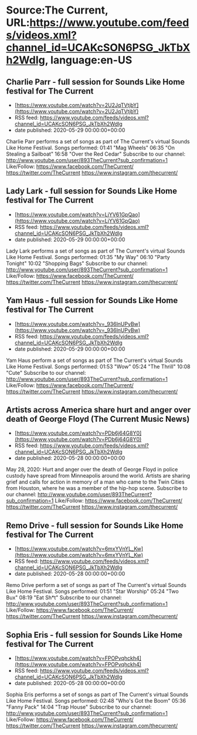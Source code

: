 # Source:The Current, URL:https://www.youtube.com/feeds/videos.xml?channel_id=UCAKcSON6PSG_JkTbXh2WdIg, language:en-US

## Charlie Parr - full session for Sounds Like Home festival for The Current
 - [https://www.youtube.com/watch?v=2U2JqTVtjbY](https://www.youtube.com/watch?v=2U2JqTVtjbY)
 - RSS feed: https://www.youtube.com/feeds/videos.xml?channel_id=UCAKcSON6PSG_JkTbXh2WdIg
 - date published: 2020-05-29 00:00:00+00:00

Charlie Parr performs a set of songs as part of The Current's virtual Sounds Like Home Festival.
Songs performed:
01:41 "Mag Wheels"
06:35 "On Stealing a Sailboat"
16:58 "Over the Red Cedar"
Subscribe to our channel:
http://www.youtube.com/user/893TheCurrent?sub_confirmation=1
Like/Follow:
https://www.facebook.com/TheCurrent/
https://twitter.com/TheCurrent
https://www.instagram.com/thecurrent/

## Lady Lark - full session for Sounds Like Home festival for The Current
 - [https://www.youtube.com/watch?v=LjYV61GpQao](https://www.youtube.com/watch?v=LjYV61GpQao)
 - RSS feed: https://www.youtube.com/feeds/videos.xml?channel_id=UCAKcSON6PSG_JkTbXh2WdIg
 - date published: 2020-05-29 00:00:00+00:00

Lady Lark performs a set of songs as part of The Current's virtual Sounds Like Home Festival.
Songs performed:
01:35 "My Way"
06:10 "Party Tonight"
10:02 "Shopping Bags"
Subscribe to our channel:
http://www.youtube.com/user/893TheCurrent?sub_confirmation=1
Like/Follow:
https://www.facebook.com/TheCurrent/
https://twitter.com/TheCurrent
https://www.instagram.com/thecurrent/

## Yam Haus - full session for Sounds Like Home festival for The Current
 - [https://www.youtube.com/watch?v=_936lnUPyBw](https://www.youtube.com/watch?v=_936lnUPyBw)
 - RSS feed: https://www.youtube.com/feeds/videos.xml?channel_id=UCAKcSON6PSG_JkTbXh2WdIg
 - date published: 2020-05-29 00:00:00+00:00

Yam Haus perform a set of songs as part of The Current's virtual Sounds Like Home Festival.
Songs performed:
01:53 "Wow"
05:24 "The Thrill"
10:08 "Cute"
Subscribe to our channel:
http://www.youtube.com/user/893TheCurrent?sub_confirmation=1
Like/Follow:
https://www.facebook.com/TheCurrent/
https://twitter.com/TheCurrent
https://www.instagram.com/thecurrent/

## Artists across America share hurt and anger over death of George Floyd (The Current Music News)
 - [https://www.youtube.com/watch?v=PDb6j64G8Y0](https://www.youtube.com/watch?v=PDb6j64G8Y0)
 - RSS feed: https://www.youtube.com/feeds/videos.xml?channel_id=UCAKcSON6PSG_JkTbXh2WdIg
 - date published: 2020-05-28 00:00:00+00:00

May 28, 2020: Hurt and anger over the death of George Floyd in police custody have spread from Minneapolis around the world. Artists are sharing grief and calls for action in memory of a man who came to the Twin Cities from Houston, where he was a member of the hip-hop scene.
Subscribe to our channel:
http://www.youtube.com/user/893TheCurrent?sub_confirmation=1
Like/Follow:
https://www.facebook.com/TheCurrent/
https://twitter.com/TheCurrent
https://www.instagram.com/thecurrent/

## Remo Drive - full session for Sounds Like Home festival for The Current
 - [https://www.youtube.com/watch?v=6mxYVnYL_Kw](https://www.youtube.com/watch?v=6mxYVnYL_Kw)
 - RSS feed: https://www.youtube.com/feeds/videos.xml?channel_id=UCAKcSON6PSG_JkTbXh2WdIg
 - date published: 2020-05-28 00:00:00+00:00

Remo Drive perform a set of songs as part of The Current's virtual Sounds Like Home Festival.
Songs performed:
01:51 "Star Worship"
05:24 "Two Bux"
08:19 "Eat Sh*t"
Subscribe to our channel:
http://www.youtube.com/user/893TheCurrent?sub_confirmation=1
Like/Follow:
https://www.facebook.com/TheCurrent/
https://twitter.com/TheCurrent
https://www.instagram.com/thecurrent/

## Sophia Eris - full session for Sounds Like Home festival for The Current
 - [https://www.youtube.com/watch?v=FPOPvqhckh4](https://www.youtube.com/watch?v=FPOPvqhckh4)
 - RSS feed: https://www.youtube.com/feeds/videos.xml?channel_id=UCAKcSON6PSG_JkTbXh2WdIg
 - date published: 2020-05-28 00:00:00+00:00

Sophia Eris performs a set of songs as part of The Current's virtual Sounds Like Home Festival.
Songs performed:
02:48 "Who's Got the Boom"
05:36 "Fanny Pack"
14:04 "Trap House"
Subscribe to our channel:
http://www.youtube.com/user/893TheCurrent?sub_confirmation=1
Like/Follow:
https://www.facebook.com/TheCurrent/
https://twitter.com/TheCurrent
https://www.instagram.com/thecurrent/

